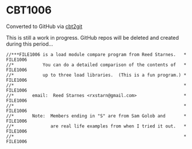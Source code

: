 # CBT1006
Converted to GitHub via [cbt2git](https://github.com/wizardofzos/cbt2git)

This is still a work in progress. GitHub repos will be deleted and created during this period...

```
//***FILE1006 is a load module compare program from Reed Starnes.   *   FILE1006
//*           You can do a detailed comparison of the contents of   *   FILE1006
//*           up to three load libraries.  (This is a fun program.) *   FILE1006
//*                                                                 *   FILE1006
//*       email:  Reed Starnes <rxstarn@gmail.com>                  *   FILE1006
//*                                                                 *   FILE1006
//*       Note:  Members ending in "S" are from Sam Golob and       *   FILE1006
//*              are real life examples from when I tried it out.   *   FILE1006
//*                                                                 *   FILE1006
```
